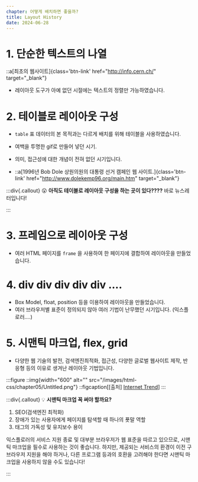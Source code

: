 ```yaml
---
chapter: 어떻게 배치하면 좋을까?
title: Layout History
date: 2024-06-28
---
```


# 1. 단순한 텍스트의 나열

::a[최초의 웹사이트]{class='btn-link' href="http://info.cern.ch/" target="\_blank"}

- 레이아웃 도구가 아예 없던 시절에는 텍스트의 정렬만 가능하였습니다.

# 2. 테이블로 레이아웃 구성

- `table` 표 데이터의 본 목적과는 다르게 배치를 위해 테이블을 사용하였습니다.
- 여백을 투명한 gif로 만들어 넣던 시기.
- 의미, 접근성에 대한 개념이 전혀 없던 시기입니다.

- ::a[1996년 Bob Dole 상원의원의 대통령 선거 캠페인 웹 사이트.]{class='btn-link' href="http://www.dolekemp96.org/main.htm" target="\_blank"}

:::div{.callout}
😮 **아직도 테이블로 레이아웃 구성을 하는 곳이 있다????**
바로 뉴스레터입니다!

:::

# 3. 프레임으로 레이아웃 구성

- 여러 HTML 페이지를 `frame` 을 사용하여 한 페이지에 결합하여 레이아웃을 만들었습니다.

# 4. div div div div div ....

- Box Model, float, position 등을 이용하여 레이아웃을 만들었습니다.
- 여러 브라우저별 표준이 정의되지 않아 여러 기법이 난무했던 시기입니다. (익스플로러….)

# 5. 시맨틱 마크업, flex, grid

- 다양한 웹 기술의 발전, 검색엔진최적화, 접근성, 다양한 글로벌 웹사이트 제작, 반응형 등의 이유로 생겨난 레이아웃 기법입니다.

:::figure
::img{width="600" alt="" src="/images/html-css/chapter05/Untitled.png"}
::figcaption[[출처] [Internet Trend](http://www.internettrend.co.kr/trendForward.tsp)]
:::

:::div{.callout}
💡 **시맨틱 마크업 꼭 써야 할까요?**

1. SEO(검색엔진 최적화)
2. 장애가 있는 사용자에게 페이지를 탐색할 때 하나의 푯말 역할
3. 태그의 가독성 및 유지보수 용이

익스플로러의 서비스 지원 종료 및 대부분 브라우저가 웹 표준을 따르고 있으므로, 시맨틱 마크업을 필수로 사용하는 것이 좋습니다.
하지만, 제공되는 서비스의 환경이 이전 구 브라우저 지원을 해야 하거나, 다른 프로그램 등과의 호환을 고려해야 한다면 시맨틱 마크업을 사용하지 않을 수도 있습니다!

:::
